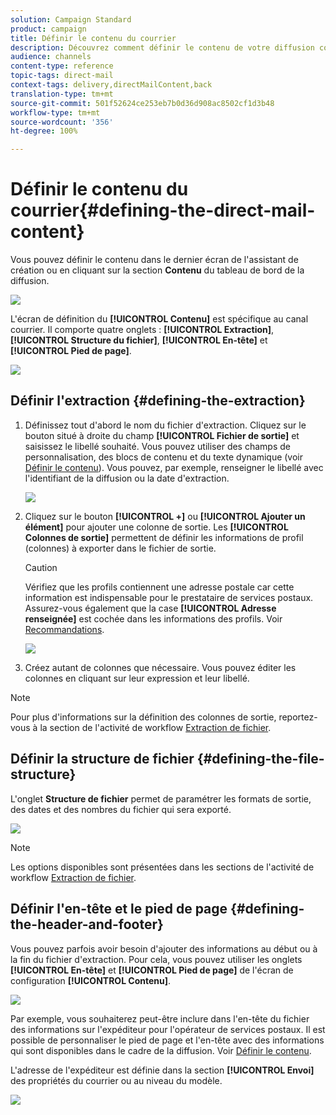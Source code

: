 ```yaml
---
solution: Campaign Standard
product: campaign
title: Définir le contenu du courrier
description: Découvrez comment définir le contenu de votre diffusion courrier.
audience: channels
content-type: reference
topic-tags: direct-mail
context-tags: delivery,directMailContent,back
translation-type: tm+mt
source-git-commit: 501f52624ce253eb7b0d36d908ac8502cf1d3b48
workflow-type: tm+mt
source-wordcount: '356'
ht-degree: 100%

---
```



# Définir le contenu du courrier{#defining-the-direct-mail-content}

Vous pouvez définir le contenu dans le dernier écran de l&#39;assistant de création ou en cliquant sur la section **Contenu** du tableau de bord de la diffusion.

![](assets/direct_mail_6.png)

L&#39;écran de définition du **[!UICONTROL Contenu]** est spécifique au canal courrier. Il comporte quatre onglets : **[!UICONTROL Extraction]**, **[!UICONTROL Structure du fichier]**, **[!UICONTROL En-tête]** et **[!UICONTROL Pied de page]**.

![](assets/direct_mail_11.png)

## Définir l&#39;extraction {#defining-the-extraction}

1. Définissez tout d&#39;abord le nom du fichier d&#39;extraction. Cliquez sur le bouton situé à droite du champ **[!UICONTROL Fichier de sortie]** et saisissez le libellé souhaité. Vous pouvez utiliser des champs de personnalisation, des blocs de contenu et du texte dynamique (voir [Définir le contenu](../../designing/using/personalization.md#example-email-personalization)). Vous pouvez, par exemple, renseigner le libellé avec l&#39;identifiant de la diffusion ou la date d&#39;extraction.

   ![](assets/direct_mail_12.png)

1. Cliquez sur le bouton **[!UICONTROL +]** ou **[!UICONTROL Ajouter un élément]** pour ajouter une colonne de sortie. Les **[!UICONTROL Colonnes de sortie]** permettent de définir les informations de profil (colonnes) à exporter dans le fichier de sortie.

   >[!CAUTION]
   >
   >Vérifiez que les profils contiennent une adresse postale car cette information est indispensable pour le prestataire de services postaux. Assurez-vous également que la case **[!UICONTROL Adresse renseignée]** est cochée dans les informations des profils. Voir [Recommandations](../../channels/using/about-direct-mail.md#recommendations).

   ![](assets/direct_mail_13.png)

1. Créez autant de colonnes que nécessaire. Vous pouvez éditer les colonnes en cliquant sur leur expression et leur libellé.

>[!NOTE]
>
>Pour plus d&#39;informations sur la définition des colonnes de sortie, reportez-vous à la section de l&#39;activité de workflow [Extraction de fichier](../../automating/using/extract-file.md).

## Définir la structure de fichier   {#defining-the-file-structure}

L&#39;onglet **Structure de fichier** permet de paramétrer les formats de sortie, des dates et des nombres du fichier qui sera exporté.

![](assets/direct_mail_14.png)

>[!NOTE]
>
>Les options disponibles sont présentées dans les sections de l&#39;activité de workflow [Extraction de fichier](../../automating/using/extract-file.md).

## Définir l&#39;en-tête et le pied de page   {#defining-the-header-and-footer}

Vous pouvez parfois avoir besoin d&#39;ajouter des informations au début ou à la fin du fichier d&#39;extraction. Pour cela, vous pouvez utiliser les onglets **[!UICONTROL En-tête]** et **[!UICONTROL Pied de page]** de l&#39;écran de configuration **[!UICONTROL Contenu]**.

![](assets/direct_mail_7.png)

Par exemple, vous souhaiterez peut-être inclure dans l&#39;en-tête du fichier des informations sur l&#39;expéditeur pour l&#39;opérateur de services postaux. Il est possible de personnaliser le pied de page et l&#39;en-tête avec des informations qui sont disponibles dans le cadre de la diffusion. Voir [Définir le contenu](../../designing/using/personalization.md#example-email-personalization).

L&#39;adresse de l&#39;expéditeur est définie dans la section **[!UICONTROL Envoi]** des propriétés du courrier ou au niveau du modèle.

![](assets/direct_mail_24.png)
